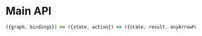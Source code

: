 # Main API

```js
({graph, bindings}) => ({state, action}) => ({state, result, anyArrowFollowed})
```
